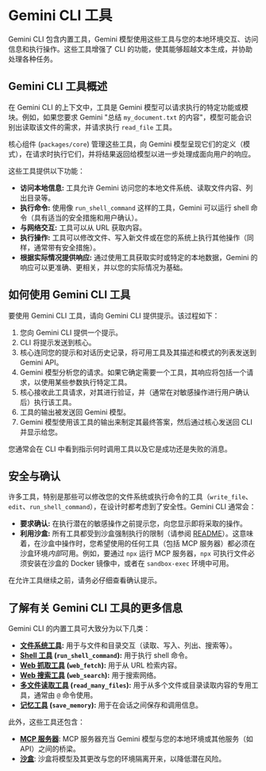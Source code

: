 # Gemini CLI 工具

Gemini CLI 包含内置工具，Gemini 模型使用这些工具与您的本地环境交互、访问信息和执行操作。这些工具增强了 CLI 的功能，使其能够超越文本生成，并协助处理各种任务。

## Gemini CLI 工具概述

在 Gemini CLI 的上下文中，工具是 Gemini 模型可以请求执行的特定功能或模块。例如，如果您要求 Gemini "总结 `my_document.txt` 的内容"，模型可能会识别出读取该文件的需求，并请求执行 `read_file` 工具。

核心组件 (`packages/core`) 管理这些工具，向 Gemini 模型呈现它们的定义（模式），在请求时执行它们，并将结果返回给模型以进一步处理成面向用户的响应。

这些工具提供以下功能：

- **访问本地信息:** 工具允许 Gemini 访问您的本地文件系统、读取文件内容、列出目录等。
- **执行命令:** 使用像 `run_shell_command` 这样的工具，Gemini 可以运行 shell 命令（具有适当的安全措施和用户确认）。
- **与网络交互:** 工具可以从 URL 获取内容。
- **执行操作:** 工具可以修改文件、写入新文件或在您的系统上执行其他操作（同样，通常带有安全措施）。
- **根据实际情况提供响应:** 通过使用工具获取实时或特定的本地数据，Gemini 的响应可以更准确、更相关，并以您的实际情况为基础。

## 如何使用 Gemini CLI 工具

要使用 Gemini CLI 工具，请向 Gemini CLI 提供提示。该过程如下：

1.  您向 Gemini CLI 提供一个提示。
2.  CLI 将提示发送到核心。
3.  核心连同您的提示和对话历史记录，将可用工具及其描述和模式的列表发送到 Gemini API。
4.  Gemini 模型分析您的请求。如果它确定需要一个工具，其响应将包括一个请求，以使用某些参数执行特定工具。
5.  核心接收此工具请求，对其进行验证，并（通常在对敏感操作进行用户确认后）执行该工具。
6.  工具的输出被发送回 Gemini 模型。
7.  Gemini 模型使用该工具的输出来制定其最终答案，然后通过核心发送回 CLI 并显示给您。

您通常会在 CLI 中看到指示何时调用工具以及它是成功还是失败的消息。

## 安全与确认

许多工具，特别是那些可以修改您的文件系统或执行命令的工具（`write_file`、`edit`、`run_shell_command`），在设计时都考虑到了安全性。Gemini CLI 通常会：

- **要求确认:** 在执行潜在的敏感操作之前提示您，向您显示即将采取的操作。
- **利用沙盒:** 所有工具都受到沙盒强制执行的限制（请参阅 [README](../../README.md#sandboxing)）。这意味着，在沙盒中操作时，您希望使用的任何工具（包括 MCP 服务器）都必须在沙盒环境*内部*可用。例如，要通过 `npx` 运行 MCP 服务器，`npx` 可执行文件必须安装在沙盒的 Docker 镜像中，或者在 `sandbox-exec` 环境中可用。

在允许工具继续之前，请务必仔细查看确认提示。

## 了解有关 Gemini CLI 工具的更多信息

Gemini CLI 的内置工具可大致分为以下几类：

- **[文件系统工具](./file-system.zh.md):** 用于与文件和目录交互（读取、写入、列出、搜索等）。
- **[Shell 工具](./shell.zh.md) (`run_shell_command`):** 用于执行 shell 命令。
- **[Web 抓取工具](./web-fetch.zh.md) (`web_fetch`):** 用于从 URL 检索内容。
- **[Web 搜索工具](./web-search.zh.md) (`web_search`):** 用于搜索网络。
- **[多文件读取工具](./multi-file.zh.md) (`read_many_files`):** 用于从多个文件或目录读取内容的专用工具，通常由 `@` 命令使用。
- **[记忆工具](./memory.zh.md) (`save_memory`):** 用于在会话之间保存和调用信息。

此外，这些工具还包含：

- **[MCP 服务器](./mcp-server.zh.md)**: MCP 服务器充当 Gemini 模型与您的本地环境或其他服务（如 API）之间的桥梁。
- **[沙盒](../sandbox.zh.md)**: 沙盒将模型及其更改与您的环境隔离开来，以降低潜在风险。 